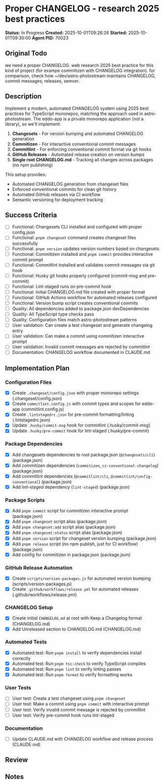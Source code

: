 # Proper CHANGELOG - research 2025 best practices

**Status:** In Progress
**Created:** 2025-10-01T09:26:26
**Started:** 2025-10-01T09:30:00
**Agent PID:** 70023

## Original Todo

we need a proper CHANGELOG. web research 2025 best practice for this kind of project (for exampe commitizen with CHANGELOG integration). for comparison, check how ~/dev/astro-photostream maintains CHANGELOG, commit messages, releases, semver.

## Description

Implement a modern, automated CHANGELOG system using 2025 best practices for TypeScript monorepos, matching the approach used in astro-photostream. The eddo-app is a private monorepo application (not a library), so we'll implement:

1. **Changesets** - For version bumping and automated CHANGELOG generation
2. **Commitizen** - For interactive conventional commit messages
3. **Commitlint** - For enforcing conventional commit format via git hooks
4. **GitHub Releases** - Automated release creation on version bumps
5. **Single root CHANGELOG.md** - Tracking all changes across packages (no npm publishing)

This setup provides:

- Automated CHANGELOG generation from changeset files
- Enforced conventional commits for clean git history
- Automated GitHub releases via CI workflow
- Semantic versioning for deployment tracking

## Success Criteria

- [ ] Functional: Changesets CLI installed and configured with proper config.json
- [ ] Functional: `pnpm changeset` command creates changeset files successfully
- [ ] Functional: `pnpm version` updates version numbers based on changesets
- [ ] Functional: Commitizen installed and `pnpm commit` provides interactive commit prompt
- [ ] Functional: Commitlint installed and validates commit messages via git hook
- [ ] Functional: Husky git hooks properly configured (commit-msg and pre-commit)
- [ ] Functional: Lint-staged runs on pre-commit hook
- [ ] Functional: Initial CHANGELOG.md file created with proper format
- [ ] Functional: GitHub Actions workflow for automated releases configured
- [ ] Functional: Version bump script creates conventional commits
- [ ] Quality: All dependencies added to package.json devDependencies
- [ ] Quality: All TypeScript type checks pass
- [ ] Quality: Configuration files match astro-photostream patterns
- [ ] User validation: Can create a test changeset and generate changelog entry
- [ ] User validation: Can make a commit using commitizen interactive prompt
- [ ] User validation: Invalid commit messages are rejected by commitlint
- [ ] Documentation: CHANGELOG workflow documented in CLAUDE.md

## Implementation Plan

### Configuration Files

- [x] Create `.changeset/config.json` with proper monorepo settings (.changeset/config.json)
- [x] Create `commitlint.config.js` with commit types and scopes for eddo-app (commitlint.config.js)
- [x] Create `.lintstagedrc.json` for pre-commit formatting/linting (.lintstagedrc.json)
- [x] Update `.husky/commit-msg` hook for commitlint (.husky/commit-msg)
- [x] Update `.husky/pre-commit` hook for lint-staged (.husky/pre-commit)

### Package Dependencies

- [x] Add changesets dependencies to root package.json (`@changesets/cli`) (package.json)
- [x] Add commitizen dependencies (`commitizen`, `cz-conventional-changelog`) (package.json)
- [x] Add commitlint dependencies (`@commitlint/cli`, `@commitlint/config-conventional`) (package.json)
- [x] Add lint-staged dependency (`lint-staged`) (package.json)

### Package Scripts

- [x] Add `pnpm commit` script for commitizen interactive prompt (package.json)
- [x] Add `pnpm changeset` script alias (package.json)
- [x] Add `pnpm changeset:add` script alias (package.json)
- [x] Add `pnpm changeset:status` script alias (package.json)
- [x] Add `pnpm version` script for changeset version bumping (package.json)
- [x] Add `pnpm release` script (no npm publish, just for CI workflow) (package.json)
- [x] Add config for commitizen in package.json (package.json)

### GitHub Release Automation

- [x] Create `scripts/version-packages.js` for automated version bumping (scripts/version-packages.js)
- [x] Create `.github/workflows/release.yml` for automated releases (.github/workflows/release.yml)

### CHANGELOG Setup

- [x] Create initial `CHANGELOG.md` at root with Keep a Changelog format (CHANGELOG.md)
- [x] Add Unreleased section to CHANGELOG.md (CHANGELOG.md)

### Automated Tests

- [x] Automated test: Run `pnpm install` to verify dependencies install correctly
- [x] Automated test: Run `pnpm tsc:check` to verify TypeScript compiles
- [x] Automated test: Run `pnpm lint` to verify linting passes
- [x] Automated test: Run `pnpm format` to verify formatting works

### User Tests

- [ ] User test: Create a test changeset using `pnpm changeset`
- [ ] User test: Make a commit using `pnpm commit` with interactive prompt
- [ ] User test: Verify invalid commit message is rejected by commitlint
- [ ] User test: Verify pre-commit hook runs lint-staged

### Documentation

- [ ] Update CLAUDE.md with CHANGELOG workflow and release process (CLAUDE.md)

## Review

## Notes
